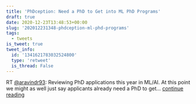 ```yaml
---
title: 'PhDception: Need a PhD to Get into ML PhD Programs'
draft: true
date: 2020-12-23T13:48:53+00:00
slug: '202012231348-phdception-ml-phd-programs'
tags:
  - tweets
is_tweet: true
tweet_info:
  id: '1341621783032524800'
  type: 'retweet'
  is_thread: False
---
```




RT [@aravindr93](https://x.com/aravindr93): Reviewing PhD applications this year in ML/AI. At this point we might as well just say applicants already need a PhD to get… [continue reading](https://x.com/sytelus/status/1341621783032524800)
